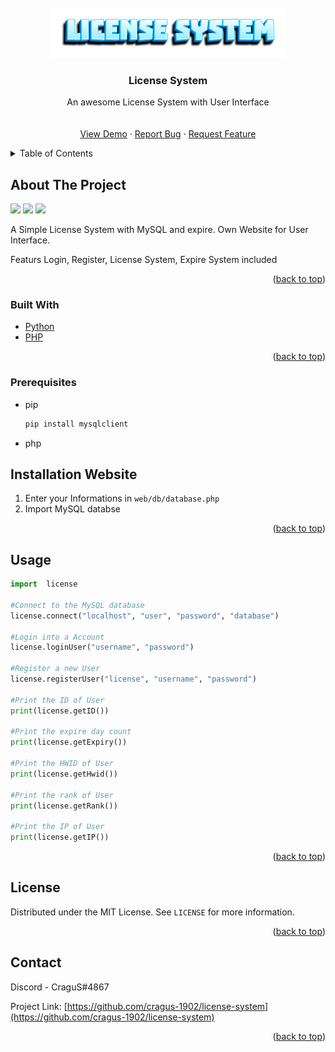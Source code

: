
<div id="top"></div>





<br />
<div align="center">
  <a href="https://github.com/cragus-1902/license-system/">
    <img src="logo.png" alt="Logo" height="80">
  </a>

  <h3 align="center">License System</h3>

  <p align="center">
    An awesome License System with User Interface
    <br />
    <br />
    <br />
    <a href="https://github.com/cragus-1902/license-system/">View Demo</a>
    ·
    <a href="https://github.com/cragus-1902/license-system/issues">Report Bug</a>
    ·
    <a href="https://github.com/cragus-1902/license-system/issues">Request Feature</a>
  </p>
</div>



<!-- TABLE OF CONTENTS -->
<details>
  <summary>Table of Contents</summary>
  <ol>
    <li>
      <a href="#about-the-project">About The Project</a>
      <ul>
        <li><a href="#built-with">Built With</a></li>
      </ul>
    </li>
    <li>
      <a href="#getting-started">Getting Started</a>
      <ul>
        <li><a href="#prerequisites">Prerequisites</a></li>
        <li><a href="#website">Installation Website</a></li>
      </ul>
    </li>
    <li><a href="#usage">Usage</a></li>
    <li><a href="#license">License</a></li>
    <li><a href="#contact">Contact</a></li>
  </ol>
</details>


## About The Project

<img src="images/website.png" height="520">
<img src="images/terminal.png" height="520">
<img src="images/discord.png" height="520">
  
A Simple License System with MySQL and expire. Own Website for User Interface.

Featurs Login, Register, License System, Expire System included


<p align="right">(<a href="#top">back to top</a>)</p>



### Built With

* [Python](https://www.python.org/)
* [PHP](https://www.php.net/manual/de/intro-whatis.php)

<p align="right">(<a href="#top">back to top</a>)</p>



### Prerequisites

* pip
  ```sh
  pip install mysqlclient
  ```
* php


<div id="website"></div>

## Installation Website


1. Enter your Informations in `web/db/database.php`
2. Import MySQL databse

<p align="right">(<a href="#top">back to top</a>)</p>


<div id="usage"></div>

## Usage


  ```py
  import  license
  
#Connect to the MySQL database
license.connect("localhost", "user", "password", "database")
  
#Login into a Account
license.loginUser("username", "password")
  
#Register a new User
license.registerUser("license", "username", "password")
  
#Print the ID of User
print(license.getID())
  
#Print the expire day count
print(license.getExpiry())
  
#Print the HWID of User
print(license.getHwid())
  
#Print the rank of User
print(license.getRank())
  
#Print the IP of User
print(license.getIP())
  ```

<p align="right">(<a href="#top">back to top</a>)</p>


## License

Distributed under the MIT License. See `LICENSE` for more information.

<p align="right">(<a href="#top">back to top</a>)</p>



## Contact

Discord - CraguS#4867

Project Link: [https://github.com/cragus-1902/license-system](https://github.com/cragus-1902/license-system)

<p align="right">(<a href="#top">back to top</a>)</p>





